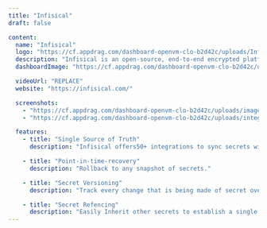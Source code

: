 ```yaml
---
title: "Infisical"
draft: false

content:
  name: "Infisical"
  logo: "https://cf.appdrag.com/dashboard-openvm-clo-b2d42c/uploads/Infisical-DDNP.png"
  description: "Infisical is an open-source, end-to-end encrypted platform for secret management: sync secrets across your team/infrastructure and prevents secret leaks."
  dashboardImage: "https://cf.appdrag.com/dashboard-openvm-clo-b2d42c/uploads/image-1-ianM.png"

  videoUrl: "REPLACE"
  website: "https://infisical.com/"

  screenshots:
    - "https://cf.appdrag.com/dashboard-openvm-clo-b2d42c/uploads/image-1-ianM.png"
    - "https://cf.appdrag.com/dashboard-openvm-clo-b2d42c/uploads/integrations-i115.png"

  features:
    - title: "Single Source of Truth"
      description: "Infisical offers50+ integrations to sync secrets with CI/CD and production-level 3rd-party services"

    - title: "Point-in-time-recovery"
      description: "Rollback to any snapshot of secrets."

    - title: "Secret Versioning"
      description: "Track every change that is being made of secret over time."

    - title: "Secret Refencing"
      description: "Easily Inherit other secrets to establish a single source of truth."
---
```

